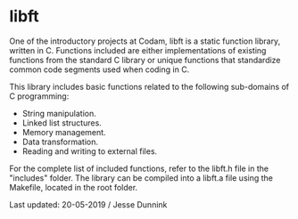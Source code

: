 # libft

One of the introductory projects at Codam, libft is a static function library, written in C. 
Functions included are either implementations of existing functions from the standard C library or unique functions that 
standardize common code segments used when coding in C.

This library includes basic functions related to the following sub-domains of C programming:

- String manipulation.
- Linked list structures.
- Memory management.
- Data transformation.
- Reading and writing to external files.

For the complete list of included functions, refer to the libft.h file in the "includes" folder.
The library can be compiled into a libft.a file using the Makefile, located in the root folder.

Last updated: 20-05-2019 / Jesse Dunnink
